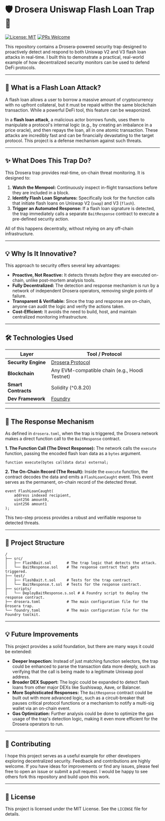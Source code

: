 # 🛡️ Drosera Uniswap Flash Loan Trap 🎣

[![License: MIT](https://img.shields.io/badge/License-MIT-yellow.svg)](https://opensource.org/licenses/MIT)
[![PRs Welcome](https://img.shields.io/badge/PRs-welcome-brightgreen.svg?style=flat-square)](http://makeapullrequest.com)

This repository contains a Drosera-powered security trap designed to proactively detect and respond to both Uniswap V2 and V3 flash loan attacks in real-time. I built this to demonstrate a practical, real-world example of how decentralized security monitors can be used to defend DeFi protocols.

---

## 🤔 What is a Flash Loan Attack?

A flash loan allows a user to borrow a massive amount of cryptocurrency with no upfront collateral, but it must be repaid within the same blockchain transaction. While a powerful DeFi tool, this feature can be weaponized.

In a **flash loan attack**, a malicious actor borrows funds, uses them to manipulate a protocol's internal logic (e.g., by creating an imbalance in a price oracle), and then repays the loan, all in one atomic transaction. These attacks are incredibly fast and can be financially devastating to the target protocol. This project is a defense mechanism against such threats.

---

## ✨ What Does This Trap Do?

This Drosera trap provides real-time, on-chain threat monitoring. It is designed to:

1.  **Watch the Mempool:** Continuously inspect in-flight transactions before they are included in a block.
2.  **Identify Flash Loan Signatures:** Specifically look for the function calls that initiate flash loans on Uniswap V2 (`swap`) and V3 (`flash`).
3.  **Trigger an Automated Response:** If a flash loan signature is detected, the trap immediately calls a separate `BaitResponse` contract to execute a pre-defined security action.

All of this happens decentrally, without relying on any off-chain infrastructure.

---

## 💡 Why Is It Innovative?

This approach to security offers several key advantages:

*   **Proactive, Not Reactive:** It detects threats *before* they are executed on-chain, unlike post-mortem analysis tools.
*   **Fully Decentralized:** The detection and response mechanism is run by a network of independent Drosera operators, removing single points of failure.
*   **Transparent & Verifiable:** Since the trap and response are on-chain, anyone can audit the logic and verify the actions taken.
*   **Cost-Efficient:** It avoids the need to build, host, and maintain centralized monitoring infrastructure.

---

## 🛠️ Technologies Used

| Layer             | Tool / Protocol                               |
| ----------------- | --------------------------------------------- |
| **Security Engine** | [Drosera Protocol](https://drosera.io)        |
| **Blockchain**    | Any EVM-compatible chain (e.g., Hoodi Testnet) |
| **Smart Contracts**| Solidity (^0.8.20)                            |
| **Dev Framework** | [Foundry](https://getfoundry.sh/)             |

---

## 📝 The Response Mechanism

As defined in `drosera.toml`, when the trap is triggered, the Drosera network makes a direct function call to the `BaitResponse` contract.

**1. The Function Call (The Direct Response):**
The network calls the `execute` function, passing the encoded flash loan data as a `bytes` argument.

```solidity
function execute(bytes calldata data) external;
```

**2. The On-Chain Record (The Result):**
Inside the `execute` function, the contract decodes the data and emits a `FlashLoanCaught` event. This event serves as the permanent, on-chain record of the detected threat.

```solidity
event FlashLoanCaught(
    address indexed recipient,
    uint256 amount0,
    uint256 amount1
);
```

This two-step process provides a robust and verifiable response to detected threats.

---

## 📂 Project Structure

```
/
├── src/
│   ├── FlashBait.sol       # The trap logic that detects the attack.
│   └── BaitResponse.sol    # The response contract that gets triggered.
├── test/
│   ├── FlashBait.t.sol     # Tests for the trap contract.
│   └── BaitResponse.t.sol  # Tests for the response contract.
├── scripts/
│   └── DeployBaitResponse.s.sol # A Foundry script to deploy the response contract.
├── drosera.toml            # The main configuration file for the Drosera trap.
└── foundry.toml            # The main configuration file for the Foundry toolkit.
```

---

## 💡 Future Improvements

This project provides a solid foundation, but there are many ways it could be extended:

*   **Deeper Inspection:** Instead of just matching function selectors, the trap could be enhanced to parse the transaction data more deeply, such as verifying that the call is being made to a legitimate Uniswap pool address.
*   **Broader DEX Support:** The logic could be expanded to detect flash loans from other major DEXs like Sushiswap, Aave, or Balancer.
*   **More Sophisticated Responses:** The `BaitResponse` contract could be built out with more advanced logic, such as a circuit-breaker that pauses critical protocol functions or a mechanism to notify a multi-sig wallet via an on-chain event.
*   **Gas Optimization:** Further analysis could be done to optimize the gas usage of the trap's detection logic, making it even more efficient for the Drosera operators to run.

---

## 🤝 Contributing

I hope this project serves as a useful example for other developers exploring decentralized security. Feedback and contributions are highly welcome. If you have ideas for improvements or find any issues, please feel free to open an issue or submit a pull request. I would be happy to see others fork this repository and build upon this work.

---

## 📄 License

This project is licensed under the MIT License. See the `LICENSE` file for details.

